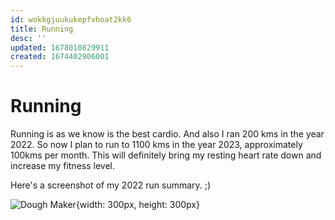 ```yaml
---
id: wokkgjuukukepfvhoat2kk6
title: Running
desc: ''
updated: 1678010829911
created: 1674402906001
---
```


# Running

Running is as we know is the best cardio. And also I ran 200 kms in the year 2022.
So now I plan to run to 1100 kms in the year 2023, approximately 100kms per month. This will definitely bring my resting heart rate down and increase my fitness level.

Here's a screenshot of my 2022 run summary. ;)

![Dough Maker](/assets/images/StarvaHistory.jpg){width: 300px, height: 300px}


